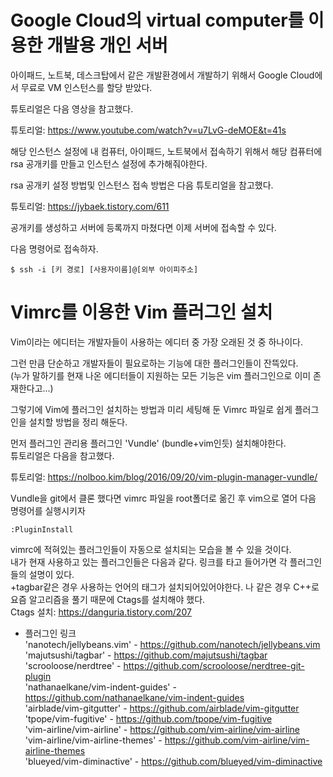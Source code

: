 Google Cloud의 virtual computer를 이용한 개발용 개인 서버
========================================================

아이패드, 노트북, 데스크탑에서 같은 개발환경에서 개발하기 위해서 Google Cloud에서 무료로 VM 인스턴스를 할당 받았다. 

튜토리얼은 다음 영상을 참고했다.

튜토리얼: https://www.youtube.com/watch?v=u7LvG-deMOE&t=41s

해당 인스턴스 설정에 내 컴퓨터, 아이패드, 노트북에서 접속하기 위해서 해당 컴퓨터에 rsa 공개키를 만들고 인스턴스 설정에 추가해줘야한다.

rsa 공개키 설정 방법및 인스턴스 접속 방법은 다음 튜토리얼을 참고했다.

튜토리얼: https://jybaek.tistory.com/611

공개키를 생성하고 서버에 등록까지 마쳤다면 이제 서버에 접속할 수 있다.

다음 명령어로 접속하자.

```
$ ssh -i [키 경로] [사용자이름]@[외부 아이피주소]
```

Vimrc를 이용한 Vim 플러그인 설치
========================================================
Vim이라는 에디터는 개발자들이 사용하는 에디터 중 가장 오래된 것 중 하나이다.

그런 만큼 단순하고 개발자들이 필요로하는 기능에 대한 플러그인들이 잔뜩있다.   
(누가 말하기를 현재 나온 에디터들이 지원하는 모든 기능은 vim 플러그인으로 이미 존재한다고...)

그렇기에 Vim에 플러그인 설치하는 방법과 미리 세팅해 둔 Vimrc 파일로 쉽게 플러그인을 설치할 방법을 정리 해둔다.

먼저 플러그인 관리용 플러그인 'Vundle' (bundle+vim인듯) 설치해야한다.  
튜토리얼은 다음을 참고했다.

튜토리얼: https://nolboo.kim/blog/2016/09/20/vim-plugin-manager-vundle/

Vundle을 git에서 클론 했다면 vimrc 파일을 root폴더로 옮긴 후 vim으로 열어 다음 명령어를 실행시키자  

```
:PluginInstall
```

vimrc에 적혀있는 플러그인들이 자동으로 설치되는 모습을 볼 수 있을 것이다.  
내가 현재 사용하고 있는 플러그인들은 다음과 같다. 링크를 타고 들어가면 각 플러그인들의 설명이 있다.  
+tagbar같은 경우 사용하는 언어의 태그가 설치되어있어야한다. 나 같은 경우 C++로 요즘 알고리즘을 풀기 때문에 Ctags를 설치해야 했다.  
Ctags 설치: https://danguria.tistory.com/207  

* 플러그인 링크  
'nanotech/jellybeans.vim' - https://github.com/nanotech/jellybeans.vim  
'majutsushi/tagbar' - https://github.com/majutsushi/tagbar  
'scrooloose/nerdtree' - https://github.com/scrooloose/nerdtree-git-plugin  
'nathanaelkane/vim-indent-guides' - https://github.com/nathanaelkane/vim-indent-guides  
'airblade/vim-gitgutter' - https://github.com/airblade/vim-gitgutter  
'tpope/vim-fugitive' - https://github.com/tpope/vim-fugitive  
'vim-airline/vim-airline' - https://github.com/vim-airline/vim-airline  
'vim-airline/vim-airline-themes' - https://github.com/vim-airline/vim-airline-themes  
'blueyed/vim-diminactive' - https://github.com/blueyed/vim-diminactive  
